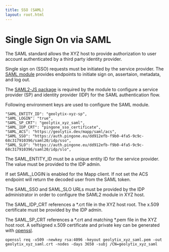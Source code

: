 ```yaml
---
title: SSO (SAML)
layout: root.html
---
```


# Single Sign On via SAML

The SAML standard allows the XYZ host to provide authorization to user account authenticated by a third party identity provider.

Single sign on (SSO) requests must be initiated by the service provider. The [SAML module](https://github.com/GEOLYTIX/xyz/blob/development/mod/user/saml.js) provides endpoints to initiate sign on, assertaion, metadata, and log out.

The [SAML2-JS package](https://www.npmjs.com/package/saml2-js) is required by the module to configure a service provider (SP) and identity provider (IDP) for the SAML authentication flow.

Following environment keys are used to configure the SAML module.

```
"SAML_ENTITY_ID": "geolytix-xyz-sp",
"SAML_LOGIN": "true",
"SAML_SP_CRT": "geolytix_xyz_saml",
"SAML_IDP_CRT": "pingone_sso_certificate",
"SAML_ACS": "https://geolytix.dev/mapp/saml/acs",
"SAML_SSO": "https://auth.pingone.eu/dd912efb-f9b0-4fa5-9c9c-68c317910396/saml20/idp/sso",
"SAML_SLO": "https://auth.pingone.eu/dd912efb-f9b0-4fa5-9c9c-68c317910396/saml20/idp/slo",
```

The SAML_ENTITY_ID must be a unique entity ID for the service provider. The value must be provided to the IDP admin.

If set SAML_LOGIN is enabled for the Mapp client. If not set the ACS endpoint will return the decoded user from the SAML token.

The SAML_SSO and SAML_SLO URLs must be provided by the IDP administrator in order to configure the SAML2 module in XYZ host.

The SAML_IDP_CRT references a *.crt file in the XYZ host root. The x.509 certificate must be provided by the IDP admin.

The SAML_SP_CRT references a *.crt and matching *.pem file in the XYZ host root. A selfsigned x.509 certificate and private key can be generated with [openssl](https://www.openssl.org/).

```
openssl req -x509 -newkey rsa:4096 -keyout geolytix_xyz_saml.pem -out geolytix_xyz_saml.crt -nodes -days 3650 -subj /CN=geolytix_xyz_saml
```